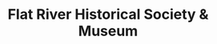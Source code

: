 ---
layout: repo
title: "Flat River Historical Society & Museum"
id: 4092
permalink: repos/4092/
---
